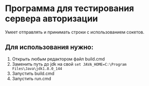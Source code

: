 # Программа для тестирования сервера авторизации
Умеет отправлять и принимать строки с использованием сокетов.
## Для использования нужно:
1. Открыть любым редактором файл build.cmd
1. Заменить путь до jdk на свой 
```set JAVA_HOME=C:\Program Files\Java\jdk1.8.0_144```
1. Запустить build.cmd
1. Запустить run.cmd
